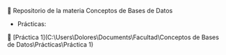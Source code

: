 :signal_strength: Repositorio de la materia Conceptos de Bases de Datos

- Prácticas:
 

 :thought_balloon: [Práctica 1](C:\Users\Dolores\Documents\Facultad\Conceptos de Bases de Datos\Prácticas\Práctica 1)
  

